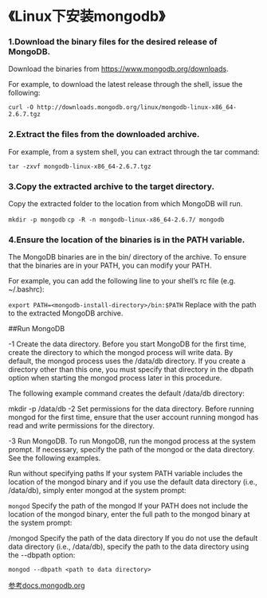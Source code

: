《Linux下安装mongodb》
==========
 
### 1.Download the binary files for the desired release of MongoDB.
Download the binaries from https://www.mongodb.org/downloads.

For example, to download the latest release through the shell, issue the following:

`curl -O http://downloads.mongodb.org/linux/mongodb-linux-x86_64-2.6.7.tgz`
### 2.Extract the files from the downloaded archive.
For example, from a system shell, you can extract through the tar command:

`tar -zxvf mongodb-linux-x86_64-2.6.7.tgz`
### 3.Copy the extracted archive to the target directory.
Copy the extracted folder to the location from which MongoDB will run.

`mkdir -p mongodb`
`cp -R -n mongodb-linux-x86_64-2.6.7/ mongodb`
### 4.Ensure the location of the binaries is in the PATH variable.
The MongoDB binaries are in the bin/ directory of the archive. To ensure that the binaries are in your PATH, you can modify your PATH.

For example, you can add the following line to your shell’s rc file (e.g. ~/.bashrc):

`export PATH=<mongodb-install-directory>/bin:$PATH`
Replace <mongodb-install-directory> with the path to the extracted MongoDB archive.



##Run MongoDB

-1
Create the data directory.
Before you start MongoDB for the first time, create the directory to which the mongod process will write data. By default, the mongod process uses the /data/db directory. If you create a directory other than this one, you must specify that directory in the dbpath option when starting the mongod process later in this procedure.

The following example command creates the default /data/db directory:

mkdir -p /data/db
-2
Set permissions for the data directory.
Before running mongod for the first time, ensure that the user account running mongod has read and write permissions for the directory.

-3
Run MongoDB.
To run MongoDB, run the mongod process at the system prompt. If necessary, specify the path of the mongod or the data directory. See the following examples.

Run without specifying paths
If your system PATH variable includes the location of the mongod binary and if you use the default data directory (i.e., /data/db), simply enter mongod at the system prompt:

`mongod`
Specify the path of the mongod
If your PATH does not include the location of the mongod binary, enter the full path to the mongod binary at the system prompt:

<path to binary>/mongod
Specify the path of the data directory
If you do not use the default data directory (i.e., /data/db), specify the path to the data directory using the --dbpath option:

`mongod --dbpath <path to data directory>`
 


 

[参考docs.mongodb.org](http://docs.mongodb.org/manual/tutorial/install-mongodb-on-linux/)
